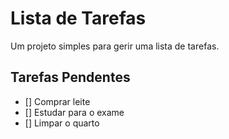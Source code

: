 # Lista de Tarefas
 Um projeto simples para gerir uma lista de tarefas.

## Tarefas Pendentes

- [] Comprar leite
- [] Estudar para o exame
- [] Limpar o quarto